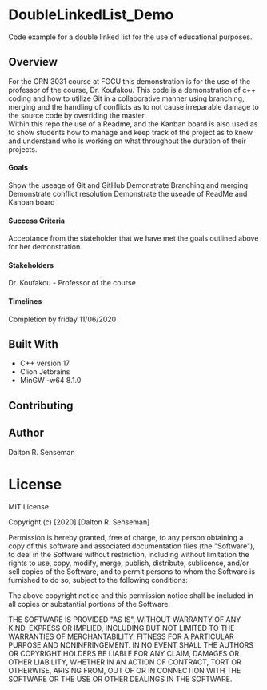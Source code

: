 # DoubleLinkedList_Demo
Code example for a double linked list for the use of educational purposes. 

## Overview
For the CRN 3031 course at FGCU this demonstration is for the use of the professor of the course, Dr. Koufakou. 
This code is a demonstration of c++ coding and how to utilize Git in a collaborative manner using branching, merging 
and the handling of conflicts as to not cause irreparable damage to the source code by overriding the master.  
Within this repo the use of a Readme, and the Kanban board is also used as to show students how to manage and keep track 
of the project as to know and understand who is working on what throughout the duration of their projects. 

#### Goals
Show the useage of Git and GitHub
Demonstrate Branching and merging
Demonstrate conflict resolution
Demonstrate the useade of  ReadMe and Kanban board 


#### Success Criteria
Acceptance from the stateholder that we have met the goals outlined above for her demonstration. 

#### Stakeholders
Dr. Koufakou - Professor of the course

#### Timelines
Completion by friday 11/06/2020


## Built With
- C++ version 17
- Clion Jetbrains
- MinGW -w64 8.1.0

## Contributing

## Author
Dalton R. Senseman

# License
MIT License

Copyright (c) [2020] [Dalton R. Senseman]

Permission is hereby granted, free of charge, to any person obtaining a copy
of this software and associated documentation files (the "Software"), to deal
in the Software without restriction, including without limitation the rights
to use, copy, modify, merge, publish, distribute, sublicense, and/or sell
copies of the Software, and to permit persons to whom the Software is
furnished to do so, subject to the following conditions:

The above copyright notice and this permission notice shall be included in all
copies or substantial portions of the Software.

THE SOFTWARE IS PROVIDED "AS IS", WITHOUT WARRANTY OF ANY KIND, EXPRESS OR
IMPLIED, INCLUDING BUT NOT LIMITED TO THE WARRANTIES OF MERCHANTABILITY,
FITNESS FOR A PARTICULAR PURPOSE AND NONINFRINGEMENT. IN NO EVENT SHALL THE
AUTHORS OR COPYRIGHT HOLDERS BE LIABLE FOR ANY CLAIM, DAMAGES OR OTHER
LIABILITY, WHETHER IN AN ACTION OF CONTRACT, TORT OR OTHERWISE, ARISING FROM,
OUT OF OR IN CONNECTION WITH THE SOFTWARE OR THE USE OR OTHER DEALINGS IN THE
SOFTWARE.
